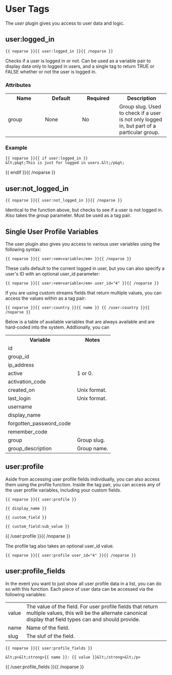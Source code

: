 # User Tags

The <em>user</em> plugin gives you access to user data and logic.

## user:logged_in

	{{ noparse }}{{ user:logged_in }}{{ /noparse }}

Checks if a user is logged in or not. Can be used as a variable pair to display data only to logged in users, and a single tag to return TRUE or FALSE whether or not the user is logged in.

### Attributes

<table cellpadding="0" cellspacing="0">
	<tbody>
		<tr>
			<th>Name</th>
			<th>Default</th>
			<th>Required</th>
			<th>Description</th>
		</tr>
		<tr>
			<td width="100">group</td>
			<td width="100">None</td>
			<td width="100">No</td>
			<td>Group slug. Used to check if a user is not only logged in, but part of a particular group.</td>
		</tr>
	</tbody>
</table>

### Example

	{{ noparse }}{{ if user:logged_in }}
	&lt;p&gt;This is just for logged in users.&lt;/p&gt;
{{ endif }}{{ /noparse }}

## user:not\_logged\_in

	{{ noparse }}{{ user:not_logged_in }}{{ /noparse }}

Identical to the function above, but checks to see if a user is not logged in. Also takes the <em>group</em> parameter. Must be used as a tag pair.</p>

## Single User Profile Variables

The user plugin also gives you access to various user variables using the following syntax:

	{{ noparse }}{{ user:<em>variable</em> }}{{ /noparse }}

These calls default to the current logged in user, but you can also specify a user's ID with an optional user_id parameter:

	{{ noparse }}{{ user:<em>variable</em> user_id="4" }}{{ /noparse }}

If you are using custom streams fields that return multiple values, you can access the values within as a tag pair:

	{{ noparse }}{{ user:country }}{{ name }} {{ /user:country }}{{ /noparse }}

<p>Below is a table of available variables that are always available and are hard-coded into the system. Addtionally, you can </p>

<table cellpadding="0" cellspacing="0">
	<tbody>
		<tr>
			<th>Variable</th>
			<th>Notes</th>
		</tr>
		<tr>
			<td width="200">id</td>
			<td>&nbsp;</td>
		</tr>
		<tr>
			<td width="200">group_id</td>
			<td>&nbsp;</td>
		</tr>
		<tr>
			<td width="200">ip_address</td>
			<td>&nbsp;</td>
		</tr>
		<tr>
			<td width="200">active</td>
			<td>1 or 0.</td>
		</tr>
		<tr>
			<td width="200">activation_code</td>
			<td>&nbsp;</td>
		</tr>
		<tr>
			<td width="200">created_on</td>
			<td>Unix format.</td>
		</tr>
		<tr>
			<td width="200">last_login</td>
			<td>Unix format.</td>
		</tr>
		<tr>
			<td width="200">username</td>
			<td>&nbsp;</td>
		</tr>
		<tr>
			<td width="200">display_name</td>
			<td>&nbsp;</td>
		</tr>
		<tr>
			<td width="200">forgotten_password_code</td>
			<td>&nbsp;</td>
		</tr>
		<tr>
			<td width="200">remember_code</td>
			<td>&nbsp;</td>
		</tr>
		<tr>
			<td width="200">group</td>
			<td>Group slug.</td>
		</tr>
		<tr>
			<td width="200">group_description</td>
			<td>Group name.</td>
		</tr>
	</tbody>
</table>

## user:profile

Aside from accessing user profile fields individually, you can also access them using the profile function. Inside the tag pair, you can access any of the user profile variables, including your custom fields.

	{{ noparse }}{{ user:profile }}

	{{ display_name }}

	{{ custom_field }}

	{{ custom_field:sub_value }}

{{ /user:profile }}{{ /noparse }}

The profile tag also takes an optional user_id value.

	{{ noparse }}{{ user:profile user_id="4" }}{{ /noparse }}

## user:profile\_fields

In the event you want to just show all user profile data in a list, you can do so with this function. Each piece of user data can be accessed via the following variables:

<table>
	<tr>
		<td>value</td>
		<td>The value of the field. For user profile fields that return multiple values, this will be the alternate canonical display that field types can and should provide.</td>
	</tr>
	<tr>
		<td>name</td>
		<td>Name of the field.</td>
	</tr>
	<tr>
		<td>slug</td>
		<td>The sluf of the field.</td>
	</tr>
</table>

	{{ noparse }}{{ user:profile_fields }}

	&lt;p>&lt;strong>{{ name }}: {{ value }}&lt;/strong>&lt;/p>

{{ /user:profile_fields }}{{ /noparse }}
